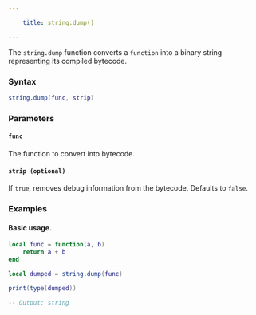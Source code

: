 ```yaml
---

    title: string.dump() 

---
```


The `string.dump` function converts a `function` into a binary string representing its compiled bytecode.

### Syntax  
```Lua
string.dump(func, strip)
```  

### Parameters  

#### `func`  
The function to convert into bytecode.  

#### `strip (optional)`  
If `true`, removes debug information from the bytecode. Defaults to `false`.  

### Examples  

#### Basic usage.
```Lua
local func = function(a, b)
    return a + b
end

local dumped = string.dump(func)

print(type(dumped)) 

-- Output: string
```  
